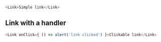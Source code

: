 ```js
<Link>Simple link</Link>
```

## Link with a handler

```js
<Link onClick={ () => alert('link clicked') }>Clickable link</Link>
```

